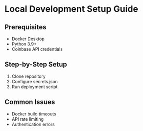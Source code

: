 # Local Development Setup Guide

## Prerequisites
- Docker Desktop
- Python 3.9+
- Coinbase API credentials

## Step-by-Step Setup
1. Clone repository
2. Configure secrets.json
3. Run deployment script

## Common Issues
- Docker build timeouts
- API rate limiting
- Authentication errors 